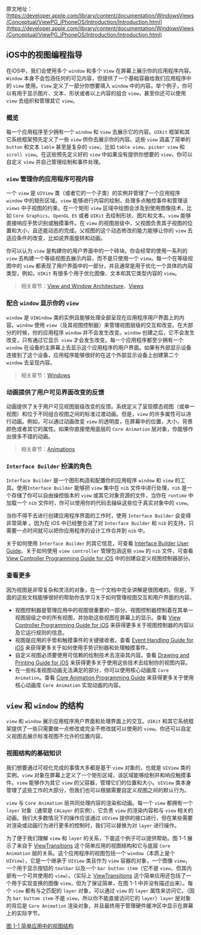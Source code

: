 原文地址：[https://developer.apple.com/library/content/documentation/WindowsViews/Conceptual/ViewPG_iPhoneOS/Introduction/Introduction.html](https://developer.apple.com/library/content/documentation/WindowsViews/Conceptual/ViewPG_iPhoneOS/Introduction/Introduction.html)

## iOS中的视图编程指导

在iOS中，我们会使用多个 `window` 和多个 `View` 在屏幕上展示你的应用程序内容。`Window` 本身不会包涵任何的可见内容，但提供了一个基础容器给我们应用程序中的 `view` 使用。`View` 定义了一部分你想要填入 `window` 中的内容。举个例子，你可以有用于显示图片、文本、形状或者以上内容的组合 `view`，甚至你还可以使用 `view` 去组织和管理其它 `view`。

### 概览

每一个应用程序至少拥有一个 `window` 和 `view` 去展示它的内容。`UIKit` 框架和其它系统框架预先定义了一些 `view` 供你去展示你的内容。这些 `view` 涵盖了简单的 `button` 和文本 `lable` 甚至是复杂的 `view`，比如 `table view`、`picker view` 和 `scroll view`。在这些预先定义好的 `view` 中如果没有提供你想要的 `view`，你可以自定义 `view` 并自己管理绘制和事件处理。

### `view` 管理你的应用程序可视内容

一个 `view` 是 `UIView` 类（或者它的一个子类）的实例并管理了一个应用程序 `window` 中的矩形区域。`view` 能够进行内容的绘制，处理多点触控事件和管理该 `views` 中子视图的约束。在一个矩形 `view` 区域中绘图会涉及到使用图像技术，比如 `Core Graphics`、`OpenGL ES` 或者 `UIKit` 去绘制形状、图片和文本。`view` 能够直接响应手势识别或触摸事件。在 `view` 的视图层级中，父视图负责其子视图的位置和大小，且还能动态的完成。父视图的这个动态修改的能力能够让你的 `view` 去适应条件的改变，比如说界面旋转和动画。

你可以认为 `view` 是构建你的用户界面中的一个砖块。你会经常的使用一系列的 `view` 去构建一个等级视图去展示内容，而不是只使用一个 `view`。每一个在等级视图中的 `view` 都表现了用户界面中的一部分，并且通常是用于优化一个具体的内容类型，例如，`UIKit` 有很多个用于优化图像、文本和其它类型内容的 `view`。

> 相关章节：[View and Window Architecture](https://developer.apple.com/library/archive/documentation/WindowsViews/Conceptual/ViewPG_iPhoneOS/WindowsandViews/WindowsandViews.html#//apple_ref/doc/uid/TP40009503-CH2-SW1)，[Views](https://developer.apple.com/library/archive/documentation/WindowsViews/Conceptual/ViewPG_iPhoneOS/CreatingViews/CreatingViews.html#//apple_ref/doc/uid/TP40009503-CH5-SW1)


### 配合 `window` 显示你的 `view`
`window` 是 `UIWindow` 类的实例且能够处理全部呈现在应用程序用户界面上的内容。`window` 使用 `view`（及其视图控制器）来管理视图层级的交互和改变。在大部分的时候，你的应用程序 `window` 并不会发生改变。`window` 创建之后，它不会发生改变，只有通过它显示` view` 才会发生改变。每一个应用程序都至少拥有一个 `window` 在设备的主屏幕上去显示这个应用程序的用户界面。如果有外部显示设备连接到了这个设备，应用程序能够很好的在这个外部显示设备上创建第二个 `window` 去呈现内容。

> 相关章节：[Windows](https://developer.apple.com/library/archive/documentation/WindowsViews/Conceptual/ViewPG_iPhoneOS/CreatingWindows/CreatingWindows.html#//apple_ref/doc/uid/TP40009503-CH4-SW1)

### 动画提供了用户可见界面改变的反馈
动画提供了关于用户可见视图层级改变的反馈。系统定义了呈现模态视图（或单一视图）和位于不同组合视图之间的标准过渡动画。但是，`view` 的许多属性可以进行动画。例如，可以通过动画改变 `view` 的透明度，在屏幕中的位置，大小，背景颜色或者其它的属性。如果你直接使用底层的 `Core Animation` 层对象，你能够作出很多不错的动画。

> 相关章节：[Animations](https://developer.apple.com/library/archive/documentation/WindowsViews/Conceptual/ViewPG_iPhoneOS/AnimatingViews/AnimatingViews.html#//apple_ref/doc/uid/TP40009503-CH6-SW1)

### `Interface Builder` 扮演的角色

`Interface Builder` 是一个图形构造和配置你的应用程序 `window` 和 `view` 的工具。使用`Interface Builder` 能够把 `view` 集中在 `nib` 文件中进行处理，`nib` 是一个存储了你可以自由操控版本的 `view` 或其它对象资源的文件，当你在 `runtime` 中加载一个 `nib` 文件时，你可以使用你的代码去操纵这些位于真实对象中的 `view`。

当你不得不去进行创建应用程序界面的工作时，使用 `Interface Builder` 会变得非常简单 。因为在 iOS 中已经整合进了对 `Interface Builder` 和 `nib` 的支持，只需要一点时间就可以把你应用程序的设计工作合并到 `nib` 中。

关于如何使用 `Interface Builder` 的其它信息，可查看 [Interface Builder User Guide](https://developer.apple.com/library/archive/documentation/DeveloperTools/Conceptual/IB_UserGuide/Introduction/Introduction.html#//apple_ref/doc/uid/TP40005344)。关于如何使用 `view controller` 管理包涵这些 `view` 的 `nib` 文件，可查看 [View Controller Programming Guide for iOS](https://developer.apple.com/library/content/featuredarticles/ViewControllerPGforiPhoneOS/index.html#//apple_ref/doc/uid/TP40007457) 中的创建自定义视图控制器部分。

### 查看更多
因为视图是非常复杂和灵活的对象，在一个文档中完全讲解是很困难的。但是，下面的这些文档能够很好的帮助你去学习关于如何管理视图交互和用户界面的内容。
* 视图控制器是管理应用中的视图很重要的一部分。视图控制器控制着在其单一视图层级之中的所有视图，并协助这些视图在屏幕上的显示。查看 [View Controller Programming Guide for iOS](https://developer.apple.com/library/archive/featuredarticles/ViewControllerPGforiPhoneOS/index.html#//apple_ref/doc/uid/TP40007457) 来获得更多关于视图控制器的内容以及它运行规则的信息。
* 视图是应用的手势和触摸事件的关键接收者。查看 [Event Handling Guide for iOS]() 来获得更多关于如何使用手势识别器和处理触摸事件。
* 自定义视图必须要使用可信赖的绘制技术去渲染其内容。查看 [Drawing and Printing Guide for iOS](https://developer.apple.com/library/archive/documentation/2DDrawing/Conceptual/DrawingPrintingiOS/Introduction/Introduction.html#//apple_ref/doc/uid/TP40010156) 来获得更多关于使用这些技术去绘制你的视图内容。
* 在一些标准视图动画无法满足的部分，你可以使用核心动画库 `Core Animation`。查看 [Core Animation Programming Guide](https://developer.apple.com/library/archive/documentation/Cocoa/Conceptual/CoreAnimation_guide/Introduction/Introduction.html#//apple_ref/doc/uid/TP40004514) 来获得更多关于使用核心动画库 `Core Animation` 实现动画的内容。

## `view` 和 `window` 的结构
`view` 和 `window` 展示应用程序用户界面和处理界面上的交互。`UIKit` 和其它系统框架提供了一些只需要做一点修改或完全不修改就可以使用的 `view`。你还可以自定义视图去展示标准视图不允许的位置内容。

### 视图结构的基础知识
我们想要通过可视化完成的事情大多都是基于 `view` 对象的，也就是 `UIView` 类的实例。`view` 对象在屏幕上定义了一个矩形区域，该区域能够绘制并和响应触摸事件。`view` 能够作为其它 `view` 的父容器，管理它们的位置和大小。`UIView` 类本身管理了这些工作的大部分，但我们也可以根据需要自定义视图之间的默认行为。

`view` 与 `Core Animation` 层共同处理内容的渲染和动画。每一个 `view` 都拥有一个 `layer` 对象（通常是 `CALayer` 的实例），它负责 `view` 的渲染内容和与 `view` 相关的动画。我们大多数情况下的操作应该通过 `UIView` 提供的接口进行，但在某些需要对渲染或动画行为进行更多的控制时，我们可以替换为对 `layer` 进行操作。

为了便于我们理解 `view` 和 `layer` 的关系，下面这个例子可以提供帮助。图 1-1 展示了来自于 [ViewTransitions](https://developer.apple.com/library/archive/samplecode/ViewTransitions/Introduction/Intro.html#//apple_ref/doc/uid/DTS40007411) 这个简单应用的视图结构和它与底层 `Core Animation` 层的关系。这个应用程序的视图包括一个 `window`（本质上是个 `UIView`），它是一个继承于 `UIView` 类且作为 `view` 容器的对象，一个图像 `view`，一个用于显示按钮的 `toolbar` 以及一个 `bar button item`（它不是 `view`，但其内部有一个可共使用的 `view`）。（实际上 [ViewTransitions](https://developer.apple.com/library/archive/samplecode/ViewTransitions/Introduction/Intro.html#//apple_ref/doc/uid/DTS40007411) 这个简单应用还包括了一个用于实现变换的图像 `view`，但为了保证简单，在图 1-1 中并没有描述出来）。每个 `view` 都有与之匹配的 `layer` 对象，可以通过 `view` 的 `layer` 属性来访问它。（因为 `bar buttom item` 不是 `view`，所以你不能直接访问它的 `layer`）`layer` 层对象的背后是 `Core Animation` 渲染对象，并且最终用于管理硬件缓冲区中显示在屏幕上的实际字节。

[图 1-1 简单应用中的视图结构](https://developer.apple.com/library/archive/documentation/WindowsViews/Conceptual/ViewPG_iPhoneOS/Art/view-layer-store.jpg)